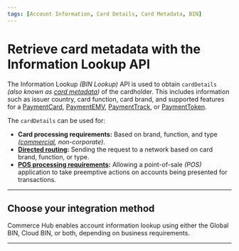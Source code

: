 ```yaml
---
tags: [Account Information, Card Details, Card Metadata, BIN]
---
```


# Retrieve card metadata with the Information Lookup API

The Information Lookup *(BIN Lookup)* API is used to obtain `cardDetails` *(also known as [card metadata](?path=docs/Resources/Master-Data/Card-Details.md))* of the cardholder. This includes information such as issuer country, card function, card brand, and supported features for a [PaymentCard](?path=docs/Resources/Guides/Payment-Sources/Payment-Card.md), [PaymentEMV](?path=docs/In-Person/Encrypted-Payments/EMV.md), [PaymentTrack](?path=docs/In-Person/Encrypted-Payments/Track.md), or [PaymentToken](?path=docs/Resources/API-Documents/Payments_VAS/Payment-Token.md).

The `cardDetails` can be used for:

- **Card processing requirements:** Based on brand, function, and type *([commercial](?path=docs/Resources/Guides/Level23/Level23.md), non-corporate)*.
- **[Directed routing](?path=docs/Resources/Guides/Transaction-Routing/Directed-Routing.md):** Sending the request to a network based on card brand, function, or type.
- **[POS processing requirements](?path=docs/Resources/API-Documents/Device-Management/Decision-Table.md):** Allowing a point-of-sale *(POS)* application to take preemptive actions on accounts being presented for transactions.

---

## Choose your integration method

Commerce Hub enables account information lookup using either the Global BIN, Cloud BIN, or both, depending on business requirements.

<!-- type: row -->

<!-- type: card
title: Global BIN Lookup
description: Obtain metadata of cards found in the Global BIN file.
link: ?path=docs/Resources/API-Documents/Payments_VAS/Global-BIN-Lookup.md
-->

<!-- type: card
title: Cloud BIN Lookup
description: Obtain metadata in the clear or leading digits of a card.
link: ?path=docs/Resources/API-Documents/Payments_VAS/Cloud-BIN-Lookup.md
-->

<!-- type: row-end -->

---
